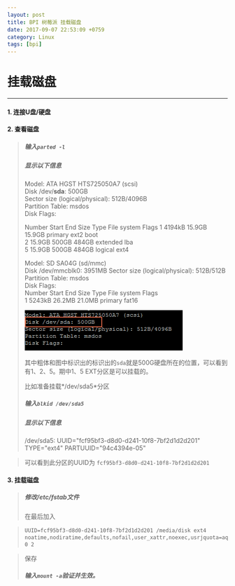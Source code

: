 ```yaml
---
layout: post
title: BPI 树莓派 挂载磁盘
date: 2017-09-07 22:53:09 +0759
category: Linux
tags: [bpi]
---
```


# 挂载磁盘
***

#### 1. 连接U盘/硬盘 
#### 2. 查看磁盘
> ##### 输入`parted -l`
> ##### 显示以下信息
> Model: ATA HGST HTS725050A7 (scsi)		
> Disk /dev/**sda**: 500GB	
> Sector size (logical/physical): 512B/4096B	
> Partition Table: msdos	
> Disk Flags:	
> 	
> Number  Start   End     Size    Type      File system  Flags
>  1      4194kB  15.9GB  15.9GB  primary   ext2         boot	
>  2      15.9GB  500GB   484GB   extended               lba		
>  5      15.9GB  500GB   484GB   logical   ext4		
> 
> Model: SD SA04G (sd/mmc)	
> Disk /dev/mmcblk0: 3951MB	
> Sector size (logical/physical): 512B/512B	
> Partition Table: msdos	
> Disk Flags:	
> Number  Start   End     Size    Type     File system  Flags	
>  1      5243kB  26.2MB  21.0MB  primary  fat16
>  
>![](/images/bpi_1.png)
>
>其中粗体和图中标识出的标识出的`sda`就是500G硬盘所在的位置，可以看到有1、2、5。期中1、5 EXT分区是可以挂载的。
>
>比如准备挂载*/dev/sda5*分区
> ##### 输入`blkid /dev/sda5`
> ##### 显示以下信息
> /dev/sda5: UUID="fcf95bf3-d8d0-d241-10f8-7bf2d1d2d201" TYPE="ext4" PARTUUID="94c4394e-05"

> 可以看到此分区的UUID为
`fcf95bf3-d8d0-d241-10f8-7bf2d1d2d201`

#### 3. 挂载磁盘
> ##### 修改/etc/fstab文件
> 在最后加入

> ```
> UUID=fcf95bf3-d8d0-d241-10f8-7bf2d1d2d201 /media/disk ext4 noatime,nodiratime,defaults,nofail,user_xattr,noexec,usrjquota=aquota.user,grpjquota=aquota.group,jqfmt=vfsv0,acl 0 2
> ```

> 保存
> ##### 输入`mount -a`验证并生效。

